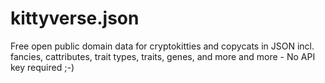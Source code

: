 # kittyverse.json
Free open public domain data for cryptokitties and copycats in JSON incl. fancies, cattributes, trait types, traits, genes, and more  and more - No API key required ;-)
